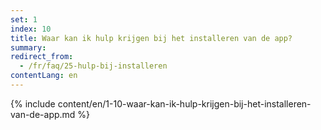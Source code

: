 ```yaml
---
set: 1
index: 10
title: Waar kan ik hulp krijgen bij het installeren van de app?
summary: 
redirect_from: 
  - /fr/faq/25-hulp-bij-installeren
contentLang: en
---
```

{% include content/en/1-10-waar-kan-ik-hulp-krijgen-bij-het-installeren-van-de-app.md %}

